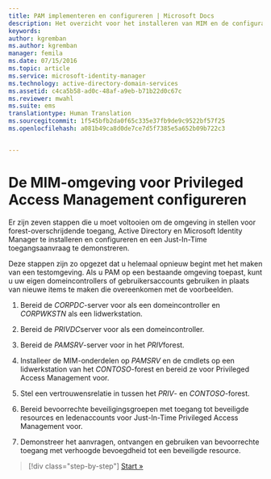 ```yaml
---
title: PAM implementeren en configureren | Microsoft Docs
description: Het overzicht voor het installeren van MIM en de configuratie voor Privileged Access Management.
keywords: 
author: kgremban
ms.author: kgremban
manager: femila
ms.date: 07/15/2016
ms.topic: article
ms.service: microsoft-identity-manager
ms.technology: active-directory-domain-services
ms.assetid: c4ca5b58-ad0c-48af-a9eb-b71b22d0c67c
ms.reviewer: mwahl
ms.suite: ems
translationtype: Human Translation
ms.sourcegitcommit: 1f545bfb2da0f65c335e37fb9de9c9522bf57f25
ms.openlocfilehash: a081b49ca8d0de7ce7d5f7385e5a652b09b722c3


---
```


# <a name="configure-the-mim-environment-for-privileged-access-management"></a>De MIM-omgeving voor Privileged Access Management configureren
Er zijn zeven stappen die u moet voltooien om de omgeving in stellen voor forest-overschrijdende toegang, Active Directory en Microsoft Identity Manager te installeren en configureren en een Just-In-Time toegangsaanvraag te demonstreren.

Deze stappen zijn zo opgezet dat u helemaal opnieuw begint met het maken van een testomgeving. Als u PAM op een bestaande omgeving toepast, kunt u uw eigen domeincontrollers of gebruikersaccounts gebruiken in plaats van nieuwe items te maken die overeenkomen met de voorbeelden.

1.  Bereid de *CORPDC*-server voor als een domeincontroller en *CORPWKSTN* als een lidwerkstation.

2.  Bereid de *PRIVDC*server voor als een domeincontroller.

3.  Bereid de *PAMSRV*-server voor in het *PRIV*forest.

4.  Installeer de MIM-onderdelen op *PAMSRV* en de cmdlets op een lidwerkstation van het *CONTOSO*-forest en bereid ze voor Privileged Access Management voor.

5.  Stel een vertrouwensrelatie in tussen het *PRIV*- en *CONTOSO*-forest.

6.  Bereid bevoorrechte beveiligingsgroepen met toegang tot beveiligde resources en ledenaccounts voor Just-In-Time Privileged Access Management voor.

7.  Demonstreer het aanvragen, ontvangen en gebruiken van bevoorrechte toegang met verhoogde bevoegdheid tot een beveiligde resource.

>[!div class="step-by-step"]
[Start »](step-1-prepare-corp-domain.md)



<!--HONumber=Nov16_HO2-->


